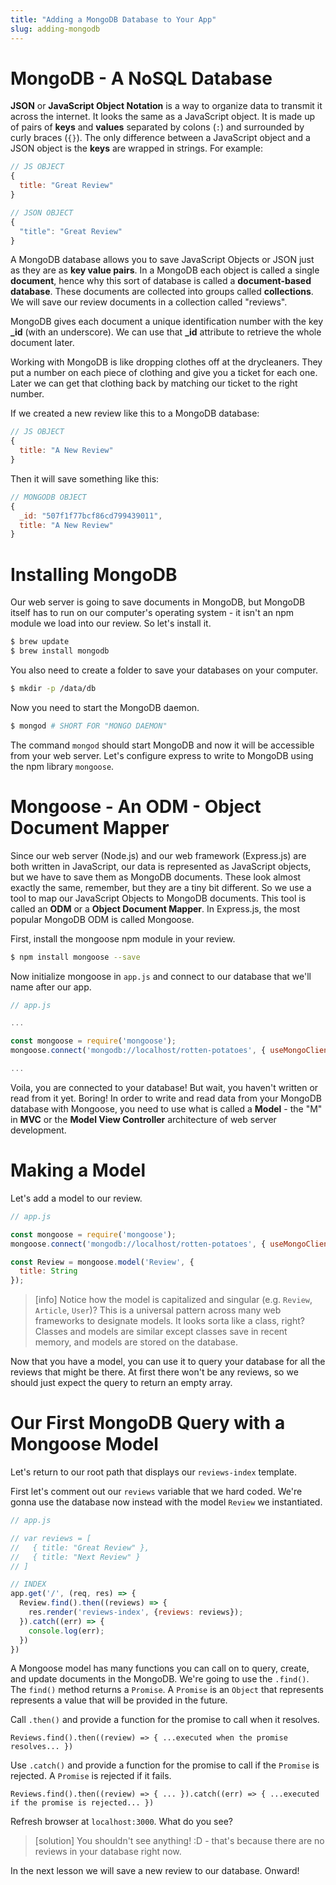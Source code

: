 ```yaml
---
title: "Adding a MongoDB Database to Your App"
slug: adding-mongodb
---
```


# MongoDB - A NoSQL Database

**JSON** or **JavaScript Object Notation** is a way to organize data to transmit it across the internet. It looks the same as a JavaScript object. It is made up of pairs of **keys** and **values** separated by colons (`:`) and surrounded by curly braces (`{}`). The only difference between a JavaScript object and a JSON object is the **keys** are wrapped in strings. For example:

```js
// JS OBJECT
{
  title: "Great Review"
}
```

```js
// JSON OBJECT
{
  "title": "Great Review"
}
```

A MongoDB database allows you to save JavaScript Objects or JSON just as they are as **key value pairs**. In a MongoDB each object is called a single **document**, hence why this sort of database is called a **document-based database**. These documents are collected into groups called **collections**. We will save our review documents in a collection called "reviews".

MongoDB gives each document a unique identification number with the key **_id** (with an underscore). We can use that **_id** attribute to retrieve the whole document later.

Working with MongoDB is like dropping clothes off at the drycleaners. They put a number on each piece of clothing and give you a ticket for each one. Later we can get that clothing back by matching our ticket to the right number.

If we created a new review like this to a MongoDB database:

```js
// JS OBJECT
{
  title: "A New Review"
}
```

Then it will save something like this:

```js
// MONGODB OBJECT
{
  _id: "507f1f77bcf86cd799439011",
  title: "A New Review"
}
```

# Installing MongoDB

Our web server is going to save documents in MongoDB, but MongoDB itself has to run on our computer's operating system - it isn't an npm module we load into our review. So let's install it.

```bash
$ brew update
$ brew install mongodb
```

You also need to create a folder to save your databases on your computer.

```bash
$ mkdir -p /data/db
```

Now you need to start the MongoDB daemon.

```bash
$ mongod # SHORT FOR "MONGO DAEMON"
```

The command `mongod` should start MongoDB and now it will be accessible from your web server. Let's configure express to write to MongoDB using the npm library `mongoose`.

# Mongoose - An ODM - Object Document Mapper

Since our web server (Node.js) and our web framework (Express.js) are both written in JavaScript, our data is represented as JavaScript objects, but we have to save them as MongoDB documents. These look almost exactly the same, remember, but they are a tiny bit different. So we use a tool to map our JavaScript Objects to MongoDB documents. This tool is called an **ODM** or a **Object Document Mapper**. In Express.js, the most popular MongoDB ODM is called Mongoose.

First, install the mongoose npm module in your review.

```bash
$ npm install mongoose --save
```

Now initialize mongoose in `app.js` and connect to our database that we'll name after our app.

```js
// app.js

...

const mongoose = require('mongoose');
mongoose.connect('mongodb://localhost/rotten-potatoes', { useMongoClient: true });

...

```

Voila, you are connected to your database! But wait, you haven't written or read from it yet. Boring! In order to write and read data from your MongoDB database with Mongoose, you need to use what is called a **Model** - the "M" in **MVC** or the **Model View Controller** architecture of web server development.

# Making a Model

Let's add a model to our review.

```js
// app.js

const mongoose = require('mongoose');
mongoose.connect('mongodb://localhost/rotten-potatoes', { useMongoClient: true });

const Review = mongoose.model('Review', {
  title: String
});
```

> [info]
> Notice how the model is capitalized and singular (e.g. `Review`, `Article`, `User`)? This is a universal pattern across many web frameworks to designate models. It looks sorta like a class, right? Classes and models are similar except classes save in recent memory, and models are stored on the database.

Now that you have a model, you can use it to query your database for all the reviews that might be there. At first there won't be any reviews, so we should just expect the query to return an empty array.

# Our First MongoDB Query with a Mongoose Model

Let's return to our root path that displays our `reviews-index` template.

First let's comment out our `reviews` variable that we hard coded. We're gonna use the database now instead with the model `Review` we instantiated.

```js
// app.js

// var reviews = [
//   { title: "Great Review" },
//   { title: "Next Review" }
// ]

// INDEX
app.get('/', (req, res) => {
  Review.find().then((reviews) => {
    res.render('reviews-index', {reviews: reviews});
  }).catch((err) => {
    console.log(err);
  })
})
```

A Mongoose model has many functions you can call on to query, create, and update documents in the MongoDB. We're going to use the `.find()`. The `find()` method returns a `Promise`. A `Promise` is an `Object` that represents represents a value that will be provided in the future.

Call `.then()` and provide a function for the promise to call when it resolves.

`Reviews.find().then((review) => { ...executed when the promise resolves... })`

Use `.catch()` and provide a function for the promise to call if the `Promise` is rejected. A `Promise` is rejected if it fails.

`Reviews.find().then((review) => { ... }).catch((err) => { ...executed if the promise is rejected... })`

Refresh browser at `localhost:3000`. What do you see?

> [solution]
> You shouldn't see anything! :D - that's because there are no reviews in your database right now.

In the next lesson we will save a new review to our database. Onward!
